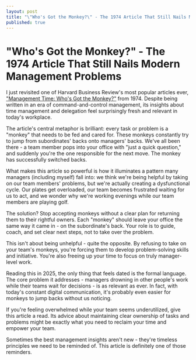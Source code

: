 ```yaml
---
layout: post
title: "\"Who's Got the Monkey?\" - The 1974 Article That Still Nails Modern Management Problems"
published: true
---
```


# "Who's Got the Monkey?" - The 1974 Article That Still Nails Modern Management Problems

I just revisited one of Harvard Business Review's most popular articles ever, ["Management Time: Who's Got the Monkey?"](https://hbr.org/1999/11/management-time-whos-got-the-monkey) 
from 1974. Despite being written in an era of command-and-control management, its insights about time management and delegation feel surprisingly 
fresh and relevant in today's workplace.

The article's central metaphor is brilliant: every task or problem is a "monkey" that needs to be fed and cared for. These monkeys 
constantly try to jump from subordinates' backs onto managers' backs. We've all been there - a team member pops into your office with 
"just a quick question," and suddenly you're the one responsible for the next move. The monkey has successfully switched backs.

What makes this article so powerful is how it illuminates a pattern many managers (including myself) fall into: we think we're being 
helpful by taking on our team members' problems, but we're actually creating a dysfunctional cycle. Our plates get overloaded, our team 
becomes frustrated waiting for us to act, and we wonder why we're working evenings while our team members are playing golf.

The solution? Stop accepting monkeys without a clear plan for returning them to their rightful owners. Each "monkey" should leave your 
office the same way it came in - on the subordinate's back. Your role is to guide, coach, and set clear next steps, not to take over the problem.

This isn't about being unhelpful - quite the opposite. By refusing to take on your team's monkeys, you're forcing them to develop problem-solving 
skills and initiative. You're also freeing up your time to focus on truly manager-level work.

Reading this in 2025, the only thing that feels dated is the formal language. The core problem it addresses - managers drowning in other people's 
work while their teams wait for decisions - is as relevant as ever. In fact, with today's constant digital communication, it's probably even easier 
for monkeys to jump backs without us noticing.

If you're feeling overwhelmed while your team seems underutilized, give this article a read. Its advice about maintaining clear ownership of 
tasks and problems might be exactly what you need to reclaim your time and empower your team.

Sometimes the best management insights aren't new - they're timeless principles we need to be reminded of. This article is definitely 
one of those reminders.
